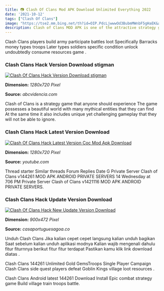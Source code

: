 ```yaml
---
title: 📷 Clash Of Clans Mod APK Download Unlimited Everything 2022
date: '2021-10-12'
tags: ["Clash Of Clans"]
image: "https://tse2.mm.bing.net/th?id=OIP.PdcLjwwwOd3BubmMWnbF5gHaEK&amp;pid=15.1"
description: Clash of Clans MOD APK is one of the attractive strategy games you should not ignore Become the village head and build a strong empire Try to upgrade and str
---
```




Clash Clans players build army participate battles loot Specifically Barracks money types troops Later types soldiers specific condition unlock undoubtedly consume resources game .



### Clash Clans Hack Version Download stigman

[![Clash Of Clans Hack Version Download  stigman](https://i.ytimg.com/vi/Vf0WWfM-y_8/maxresdefault.jpg)](https://i.ytimg.com/vi/Vf0WWfM-y_8/maxresdefault.jpg)


**Dimension:** _1280x720 Pixel_ 

**Source:** _abcvidencia.com_ 


Clash of Clans is a strategy game that anyone should experience The game possesses a beautiful world with many mythical entities that they can find At the same time it also includes unique yet challenging gameplay that they will not be able to ignore.


### Clash Clans Hack Latest Version Download 

[![Clash Of Clans Hack Latest Version  Coc Mod Apk Download ](https://i.ytimg.com/vi/UHjZh8LCoaU/maxresdefault.jpg)](https://i.ytimg.com/vi/UHjZh8LCoaU/maxresdefault.jpg)


**Dimension:** _1280x720 Pixel_ 

**Source:** _youtube.com_ 


Thread starter Similar threads Forum Replies Date G Private Server Clash of Clans v144261 MOD APK ANDROID PRIVATE SERVERS 14 Wednesday at 706 PM Private Server Clash of Clans v1421116 MOD APK ANDROID PRIVATE SERVERS.


### Clash Clans Hack Update Version Download

[![Clash Of Clans Hack New Update Version Download](https://www.clashfarmer.com/blog/wp-content/uploads/2017/05/Spring-update2.jpg)](https://www.clashfarmer.com/blog/wp-content/uploads/2017/05/Spring-update2.jpg)


**Dimension:** _900x472 Pixel_ 

**Source:** _casaportuguesagoa.co_ 



Unduh Clash Clans Jika kalian cepet cepet langsung kalian unduh bagikan Saat sebelum kalian unduh aplikasi modnya Kalian wajib mengenali dahulu fitur fiturnnya berikut fitur fitur terdapat Pastikan kamu klik link download diatas .


Clash Clans 144261 Unlimited Gold GemsTroops Single Player Campaign Clash Clans side quest players defeat Goblin Kings village loot resources .


Clash Clans Android latest 144261 Download Install Epic combat strategy game Build village train troops battle.




